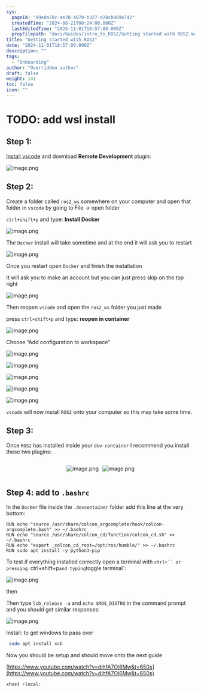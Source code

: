 ```yaml
---
sys:
  pageId: "89e0a78c-4e2b-4070-b327-d28cb0694742"
  createdTime: "2024-08-21T00:24:00.000Z"
  lastEditedTime: "2024-11-01T18:57:00.000Z"
  propFilepath: "docs/Guides/intro_to_ROS2/Getting started with ROS2.md"
title: "Getting started with ROS2"
date: "2024-11-01T18:57:00.000Z"
description: ""
tags:
  - "Onboarding"
author: "Overridden author"
draft: false
weight: 141
toc: false
icon: ""
---
```


# TODO: add wsl install

## Step 1:

[Install vscode](https://code.visualstudio.com/download) and download **Remote Development** plugin:

![image.png](https://prod-files-secure.s3.us-west-2.amazonaws.com/d518164a-d88e-44d1-a4ee-3adb3bd8bce0/efb52993-1881-4a40-b95e-6f020334f022/image.png?X-Amz-Algorithm=AWS4-HMAC-SHA256&X-Amz-Content-Sha256=UNSIGNED-PAYLOAD&X-Amz-Credential=ASIAZI2LB466USHETNVZ%2F20250227%2Fus-west-2%2Fs3%2Faws4_request&X-Amz-Date=20250227T070816Z&X-Amz-Expires=3600&X-Amz-Security-Token=IQoJb3JpZ2luX2VjEDcaCXVzLXdlc3QtMiJGMEQCID7NiK4uEn%2FubdzL2IftuuTemck5rYauL5ja1yh43Xa%2FAiB%2BddD8MRsMNmBxdRs2i2IMegcgfsEUQLvWjDSV8F2YtCr%2FAwhwEAAaDDYzNzQyMzE4MzgwNSIMQ2XQdFYZz2qggQICKtwDlqSVL2dCEAdeAlUDV%2FVVld1p8Igdbff5Z7FigaPc%2F1kJIsU3k8qhiSn62tAGiB9M8cG8ydwxInwInsSQTaMHjl90va9wOuYsr6gIVPUeevFEkpffzd8VeHFhu8c1qvWzDainhVVvhVJD3A%2BVlnDqy5B5VTX4KfLJSxV9RLTNRQ34qMQ8c5UA4fl%2FhWvVhjI5p91ui0ZjLxRb%2F9OmTOgCxZpdUEkA9FPLuhgcYHD1SMrXMs7XbvXTioWHIzkSVisHdQlbnbA2vlSQcGRfZO0usJqWJrjRcnsOijMbUI1HdB0v6Sgr%2By4JQutlDobXpNPdjcyjExiv33%2B8S3MYwkJFKF8dcuEnLNDSXKqnMmDZEK7DyYHkoAEyidBhoipBgC%2BUAcInF7LXmjtmxccBQ1xAdQy%2BvU5A%2BZZIB6WZCS%2BNEDaMwjCLkfivnf%2BYFRcGmPiB27mqupRzpc%2F%2FDu1LRE31x%2BrbfoDElBNCw3LoSSWQOo0%2F9tLXVGe%2BImyVlKNs7PG3VSXoful08U8X6Jd4x0d9StnKMY2SeK%2FUFKwAVui%2BhAlosRHJV6L9N%2FWijGGyFm22a2Zp%2F8kJDtf1xG%2FVcqXox5ACBvdZIdyMwGf53qrtgKftAFFQkCr6SAauTWYwuIuAvgY6pgGN5LU3XUIxiyw2jErDmxbfy53SiExL99x0F0NwUunzQTMejkQiN6Og35316tm0vBzTgvfXpd5jN07iOHDuGIwp0DBmq0TFPy3exme079DVn%2BrNKqld7nzW2D6CsaqaEGRw6M38t1BOXYl3EgGJraUsTwMS7%2BWpqvAEFn66qffnWifUnfzFSvX3qbmgYTyPSGFDSark6t2ql9FDewODCaUwNJa7bKOG&X-Amz-Signature=68d1e6380d3ec91d6001c8a72232501d43a9853dc2d27c0f3ce7bce869abf14d&X-Amz-SignedHeaders=host&x-id=GetObject)

## Step 2:

Create a folder called `ros2_ws` somewhere on your computer and open that folder in `vscode` by going to File → open folder 

`ctrl+shift+p` and type: **Install Docker**

![image.png](https://prod-files-secure.s3.us-west-2.amazonaws.com/d518164a-d88e-44d1-a4ee-3adb3bd8bce0/2269dc0e-1cd5-47ff-bceb-c04ad9b2eab0/image.png?X-Amz-Algorithm=AWS4-HMAC-SHA256&X-Amz-Content-Sha256=UNSIGNED-PAYLOAD&X-Amz-Credential=ASIAZI2LB466USHETNVZ%2F20250227%2Fus-west-2%2Fs3%2Faws4_request&X-Amz-Date=20250227T070816Z&X-Amz-Expires=3600&X-Amz-Security-Token=IQoJb3JpZ2luX2VjEDcaCXVzLXdlc3QtMiJGMEQCID7NiK4uEn%2FubdzL2IftuuTemck5rYauL5ja1yh43Xa%2FAiB%2BddD8MRsMNmBxdRs2i2IMegcgfsEUQLvWjDSV8F2YtCr%2FAwhwEAAaDDYzNzQyMzE4MzgwNSIMQ2XQdFYZz2qggQICKtwDlqSVL2dCEAdeAlUDV%2FVVld1p8Igdbff5Z7FigaPc%2F1kJIsU3k8qhiSn62tAGiB9M8cG8ydwxInwInsSQTaMHjl90va9wOuYsr6gIVPUeevFEkpffzd8VeHFhu8c1qvWzDainhVVvhVJD3A%2BVlnDqy5B5VTX4KfLJSxV9RLTNRQ34qMQ8c5UA4fl%2FhWvVhjI5p91ui0ZjLxRb%2F9OmTOgCxZpdUEkA9FPLuhgcYHD1SMrXMs7XbvXTioWHIzkSVisHdQlbnbA2vlSQcGRfZO0usJqWJrjRcnsOijMbUI1HdB0v6Sgr%2By4JQutlDobXpNPdjcyjExiv33%2B8S3MYwkJFKF8dcuEnLNDSXKqnMmDZEK7DyYHkoAEyidBhoipBgC%2BUAcInF7LXmjtmxccBQ1xAdQy%2BvU5A%2BZZIB6WZCS%2BNEDaMwjCLkfivnf%2BYFRcGmPiB27mqupRzpc%2F%2FDu1LRE31x%2BrbfoDElBNCw3LoSSWQOo0%2F9tLXVGe%2BImyVlKNs7PG3VSXoful08U8X6Jd4x0d9StnKMY2SeK%2FUFKwAVui%2BhAlosRHJV6L9N%2FWijGGyFm22a2Zp%2F8kJDtf1xG%2FVcqXox5ACBvdZIdyMwGf53qrtgKftAFFQkCr6SAauTWYwuIuAvgY6pgGN5LU3XUIxiyw2jErDmxbfy53SiExL99x0F0NwUunzQTMejkQiN6Og35316tm0vBzTgvfXpd5jN07iOHDuGIwp0DBmq0TFPy3exme079DVn%2BrNKqld7nzW2D6CsaqaEGRw6M38t1BOXYl3EgGJraUsTwMS7%2BWpqvAEFn66qffnWifUnfzFSvX3qbmgYTyPSGFDSark6t2ql9FDewODCaUwNJa7bKOG&X-Amz-Signature=609b551b17f795bce8bc11d4390b0e13579ef72b387d4b1d3cf2979611ceb4c4&X-Amz-SignedHeaders=host&x-id=GetObject)

The `Docker` install will take sometime and at the end it will ask you to restart

![image.png](https://prod-files-secure.s3.us-west-2.amazonaws.com/d518164a-d88e-44d1-a4ee-3adb3bd8bce0/ed233f78-be33-4b1f-b89c-9c346c0e961e/image.png?X-Amz-Algorithm=AWS4-HMAC-SHA256&X-Amz-Content-Sha256=UNSIGNED-PAYLOAD&X-Amz-Credential=ASIAZI2LB466USHETNVZ%2F20250227%2Fus-west-2%2Fs3%2Faws4_request&X-Amz-Date=20250227T070816Z&X-Amz-Expires=3600&X-Amz-Security-Token=IQoJb3JpZ2luX2VjEDcaCXVzLXdlc3QtMiJGMEQCID7NiK4uEn%2FubdzL2IftuuTemck5rYauL5ja1yh43Xa%2FAiB%2BddD8MRsMNmBxdRs2i2IMegcgfsEUQLvWjDSV8F2YtCr%2FAwhwEAAaDDYzNzQyMzE4MzgwNSIMQ2XQdFYZz2qggQICKtwDlqSVL2dCEAdeAlUDV%2FVVld1p8Igdbff5Z7FigaPc%2F1kJIsU3k8qhiSn62tAGiB9M8cG8ydwxInwInsSQTaMHjl90va9wOuYsr6gIVPUeevFEkpffzd8VeHFhu8c1qvWzDainhVVvhVJD3A%2BVlnDqy5B5VTX4KfLJSxV9RLTNRQ34qMQ8c5UA4fl%2FhWvVhjI5p91ui0ZjLxRb%2F9OmTOgCxZpdUEkA9FPLuhgcYHD1SMrXMs7XbvXTioWHIzkSVisHdQlbnbA2vlSQcGRfZO0usJqWJrjRcnsOijMbUI1HdB0v6Sgr%2By4JQutlDobXpNPdjcyjExiv33%2B8S3MYwkJFKF8dcuEnLNDSXKqnMmDZEK7DyYHkoAEyidBhoipBgC%2BUAcInF7LXmjtmxccBQ1xAdQy%2BvU5A%2BZZIB6WZCS%2BNEDaMwjCLkfivnf%2BYFRcGmPiB27mqupRzpc%2F%2FDu1LRE31x%2BrbfoDElBNCw3LoSSWQOo0%2F9tLXVGe%2BImyVlKNs7PG3VSXoful08U8X6Jd4x0d9StnKMY2SeK%2FUFKwAVui%2BhAlosRHJV6L9N%2FWijGGyFm22a2Zp%2F8kJDtf1xG%2FVcqXox5ACBvdZIdyMwGf53qrtgKftAFFQkCr6SAauTWYwuIuAvgY6pgGN5LU3XUIxiyw2jErDmxbfy53SiExL99x0F0NwUunzQTMejkQiN6Og35316tm0vBzTgvfXpd5jN07iOHDuGIwp0DBmq0TFPy3exme079DVn%2BrNKqld7nzW2D6CsaqaEGRw6M38t1BOXYl3EgGJraUsTwMS7%2BWpqvAEFn66qffnWifUnfzFSvX3qbmgYTyPSGFDSark6t2ql9FDewODCaUwNJa7bKOG&X-Amz-Signature=975cab9e582f905f83fa3b189110e512af8076e5921d0c8f011bb5b19087f0a7&X-Amz-SignedHeaders=host&x-id=GetObject)

Once you restart open `Docker` and finish the installation

It will ask you to make an account but you can just press skip on the top right

![image.png](https://prod-files-secure.s3.us-west-2.amazonaws.com/d518164a-d88e-44d1-a4ee-3adb3bd8bce0/21010ad9-1659-4fd9-9f59-9932a09b2a3d/image.png?X-Amz-Algorithm=AWS4-HMAC-SHA256&X-Amz-Content-Sha256=UNSIGNED-PAYLOAD&X-Amz-Credential=ASIAZI2LB466USHETNVZ%2F20250227%2Fus-west-2%2Fs3%2Faws4_request&X-Amz-Date=20250227T070816Z&X-Amz-Expires=3600&X-Amz-Security-Token=IQoJb3JpZ2luX2VjEDcaCXVzLXdlc3QtMiJGMEQCID7NiK4uEn%2FubdzL2IftuuTemck5rYauL5ja1yh43Xa%2FAiB%2BddD8MRsMNmBxdRs2i2IMegcgfsEUQLvWjDSV8F2YtCr%2FAwhwEAAaDDYzNzQyMzE4MzgwNSIMQ2XQdFYZz2qggQICKtwDlqSVL2dCEAdeAlUDV%2FVVld1p8Igdbff5Z7FigaPc%2F1kJIsU3k8qhiSn62tAGiB9M8cG8ydwxInwInsSQTaMHjl90va9wOuYsr6gIVPUeevFEkpffzd8VeHFhu8c1qvWzDainhVVvhVJD3A%2BVlnDqy5B5VTX4KfLJSxV9RLTNRQ34qMQ8c5UA4fl%2FhWvVhjI5p91ui0ZjLxRb%2F9OmTOgCxZpdUEkA9FPLuhgcYHD1SMrXMs7XbvXTioWHIzkSVisHdQlbnbA2vlSQcGRfZO0usJqWJrjRcnsOijMbUI1HdB0v6Sgr%2By4JQutlDobXpNPdjcyjExiv33%2B8S3MYwkJFKF8dcuEnLNDSXKqnMmDZEK7DyYHkoAEyidBhoipBgC%2BUAcInF7LXmjtmxccBQ1xAdQy%2BvU5A%2BZZIB6WZCS%2BNEDaMwjCLkfivnf%2BYFRcGmPiB27mqupRzpc%2F%2FDu1LRE31x%2BrbfoDElBNCw3LoSSWQOo0%2F9tLXVGe%2BImyVlKNs7PG3VSXoful08U8X6Jd4x0d9StnKMY2SeK%2FUFKwAVui%2BhAlosRHJV6L9N%2FWijGGyFm22a2Zp%2F8kJDtf1xG%2FVcqXox5ACBvdZIdyMwGf53qrtgKftAFFQkCr6SAauTWYwuIuAvgY6pgGN5LU3XUIxiyw2jErDmxbfy53SiExL99x0F0NwUunzQTMejkQiN6Og35316tm0vBzTgvfXpd5jN07iOHDuGIwp0DBmq0TFPy3exme079DVn%2BrNKqld7nzW2D6CsaqaEGRw6M38t1BOXYl3EgGJraUsTwMS7%2BWpqvAEFn66qffnWifUnfzFSvX3qbmgYTyPSGFDSark6t2ql9FDewODCaUwNJa7bKOG&X-Amz-Signature=409c451bb9b9ec849d4fed9981e4a0ad095db496f92dc32825e8a422435cfd88&X-Amz-SignedHeaders=host&x-id=GetObject)

Then reopen `vscode` and open the `ros2_ws` folder you just made

press `ctrl+shift+p` and type: **reopen in container**

![image.png](https://prod-files-secure.s3.us-west-2.amazonaws.com/d518164a-d88e-44d1-a4ee-3adb3bd8bce0/4e93b8c2-41ad-488c-8095-c74205196118/image.png?X-Amz-Algorithm=AWS4-HMAC-SHA256&X-Amz-Content-Sha256=UNSIGNED-PAYLOAD&X-Amz-Credential=ASIAZI2LB466USHETNVZ%2F20250227%2Fus-west-2%2Fs3%2Faws4_request&X-Amz-Date=20250227T070816Z&X-Amz-Expires=3600&X-Amz-Security-Token=IQoJb3JpZ2luX2VjEDcaCXVzLXdlc3QtMiJGMEQCID7NiK4uEn%2FubdzL2IftuuTemck5rYauL5ja1yh43Xa%2FAiB%2BddD8MRsMNmBxdRs2i2IMegcgfsEUQLvWjDSV8F2YtCr%2FAwhwEAAaDDYzNzQyMzE4MzgwNSIMQ2XQdFYZz2qggQICKtwDlqSVL2dCEAdeAlUDV%2FVVld1p8Igdbff5Z7FigaPc%2F1kJIsU3k8qhiSn62tAGiB9M8cG8ydwxInwInsSQTaMHjl90va9wOuYsr6gIVPUeevFEkpffzd8VeHFhu8c1qvWzDainhVVvhVJD3A%2BVlnDqy5B5VTX4KfLJSxV9RLTNRQ34qMQ8c5UA4fl%2FhWvVhjI5p91ui0ZjLxRb%2F9OmTOgCxZpdUEkA9FPLuhgcYHD1SMrXMs7XbvXTioWHIzkSVisHdQlbnbA2vlSQcGRfZO0usJqWJrjRcnsOijMbUI1HdB0v6Sgr%2By4JQutlDobXpNPdjcyjExiv33%2B8S3MYwkJFKF8dcuEnLNDSXKqnMmDZEK7DyYHkoAEyidBhoipBgC%2BUAcInF7LXmjtmxccBQ1xAdQy%2BvU5A%2BZZIB6WZCS%2BNEDaMwjCLkfivnf%2BYFRcGmPiB27mqupRzpc%2F%2FDu1LRE31x%2BrbfoDElBNCw3LoSSWQOo0%2F9tLXVGe%2BImyVlKNs7PG3VSXoful08U8X6Jd4x0d9StnKMY2SeK%2FUFKwAVui%2BhAlosRHJV6L9N%2FWijGGyFm22a2Zp%2F8kJDtf1xG%2FVcqXox5ACBvdZIdyMwGf53qrtgKftAFFQkCr6SAauTWYwuIuAvgY6pgGN5LU3XUIxiyw2jErDmxbfy53SiExL99x0F0NwUunzQTMejkQiN6Og35316tm0vBzTgvfXpd5jN07iOHDuGIwp0DBmq0TFPy3exme079DVn%2BrNKqld7nzW2D6CsaqaEGRw6M38t1BOXYl3EgGJraUsTwMS7%2BWpqvAEFn66qffnWifUnfzFSvX3qbmgYTyPSGFDSark6t2ql9FDewODCaUwNJa7bKOG&X-Amz-Signature=c20bb8b795dab59446d7d007a6d15e055e756ef0ee7c16d3e8f0c4bb76568d43&X-Amz-SignedHeaders=host&x-id=GetObject)

Choose “Add configuration to workspace”

![image.png](https://prod-files-secure.s3.us-west-2.amazonaws.com/d518164a-d88e-44d1-a4ee-3adb3bd8bce0/9560b282-5060-4989-ba37-97e7b2c22476/image.png?X-Amz-Algorithm=AWS4-HMAC-SHA256&X-Amz-Content-Sha256=UNSIGNED-PAYLOAD&X-Amz-Credential=ASIAZI2LB466USHETNVZ%2F20250227%2Fus-west-2%2Fs3%2Faws4_request&X-Amz-Date=20250227T070816Z&X-Amz-Expires=3600&X-Amz-Security-Token=IQoJb3JpZ2luX2VjEDcaCXVzLXdlc3QtMiJGMEQCID7NiK4uEn%2FubdzL2IftuuTemck5rYauL5ja1yh43Xa%2FAiB%2BddD8MRsMNmBxdRs2i2IMegcgfsEUQLvWjDSV8F2YtCr%2FAwhwEAAaDDYzNzQyMzE4MzgwNSIMQ2XQdFYZz2qggQICKtwDlqSVL2dCEAdeAlUDV%2FVVld1p8Igdbff5Z7FigaPc%2F1kJIsU3k8qhiSn62tAGiB9M8cG8ydwxInwInsSQTaMHjl90va9wOuYsr6gIVPUeevFEkpffzd8VeHFhu8c1qvWzDainhVVvhVJD3A%2BVlnDqy5B5VTX4KfLJSxV9RLTNRQ34qMQ8c5UA4fl%2FhWvVhjI5p91ui0ZjLxRb%2F9OmTOgCxZpdUEkA9FPLuhgcYHD1SMrXMs7XbvXTioWHIzkSVisHdQlbnbA2vlSQcGRfZO0usJqWJrjRcnsOijMbUI1HdB0v6Sgr%2By4JQutlDobXpNPdjcyjExiv33%2B8S3MYwkJFKF8dcuEnLNDSXKqnMmDZEK7DyYHkoAEyidBhoipBgC%2BUAcInF7LXmjtmxccBQ1xAdQy%2BvU5A%2BZZIB6WZCS%2BNEDaMwjCLkfivnf%2BYFRcGmPiB27mqupRzpc%2F%2FDu1LRE31x%2BrbfoDElBNCw3LoSSWQOo0%2F9tLXVGe%2BImyVlKNs7PG3VSXoful08U8X6Jd4x0d9StnKMY2SeK%2FUFKwAVui%2BhAlosRHJV6L9N%2FWijGGyFm22a2Zp%2F8kJDtf1xG%2FVcqXox5ACBvdZIdyMwGf53qrtgKftAFFQkCr6SAauTWYwuIuAvgY6pgGN5LU3XUIxiyw2jErDmxbfy53SiExL99x0F0NwUunzQTMejkQiN6Og35316tm0vBzTgvfXpd5jN07iOHDuGIwp0DBmq0TFPy3exme079DVn%2BrNKqld7nzW2D6CsaqaEGRw6M38t1BOXYl3EgGJraUsTwMS7%2BWpqvAEFn66qffnWifUnfzFSvX3qbmgYTyPSGFDSark6t2ql9FDewODCaUwNJa7bKOG&X-Amz-Signature=ae34b5e1b466886df94f32e3bc6afdb8f8d2a15c0958a7fbbcd2b8701204c156&X-Amz-SignedHeaders=host&x-id=GetObject)

![image.png](https://prod-files-secure.s3.us-west-2.amazonaws.com/d518164a-d88e-44d1-a4ee-3adb3bd8bce0/2ee63f81-886b-48e8-a553-dc6e5eac99e4/image.png?X-Amz-Algorithm=AWS4-HMAC-SHA256&X-Amz-Content-Sha256=UNSIGNED-PAYLOAD&X-Amz-Credential=ASIAZI2LB466USHETNVZ%2F20250227%2Fus-west-2%2Fs3%2Faws4_request&X-Amz-Date=20250227T070816Z&X-Amz-Expires=3600&X-Amz-Security-Token=IQoJb3JpZ2luX2VjEDcaCXVzLXdlc3QtMiJGMEQCID7NiK4uEn%2FubdzL2IftuuTemck5rYauL5ja1yh43Xa%2FAiB%2BddD8MRsMNmBxdRs2i2IMegcgfsEUQLvWjDSV8F2YtCr%2FAwhwEAAaDDYzNzQyMzE4MzgwNSIMQ2XQdFYZz2qggQICKtwDlqSVL2dCEAdeAlUDV%2FVVld1p8Igdbff5Z7FigaPc%2F1kJIsU3k8qhiSn62tAGiB9M8cG8ydwxInwInsSQTaMHjl90va9wOuYsr6gIVPUeevFEkpffzd8VeHFhu8c1qvWzDainhVVvhVJD3A%2BVlnDqy5B5VTX4KfLJSxV9RLTNRQ34qMQ8c5UA4fl%2FhWvVhjI5p91ui0ZjLxRb%2F9OmTOgCxZpdUEkA9FPLuhgcYHD1SMrXMs7XbvXTioWHIzkSVisHdQlbnbA2vlSQcGRfZO0usJqWJrjRcnsOijMbUI1HdB0v6Sgr%2By4JQutlDobXpNPdjcyjExiv33%2B8S3MYwkJFKF8dcuEnLNDSXKqnMmDZEK7DyYHkoAEyidBhoipBgC%2BUAcInF7LXmjtmxccBQ1xAdQy%2BvU5A%2BZZIB6WZCS%2BNEDaMwjCLkfivnf%2BYFRcGmPiB27mqupRzpc%2F%2FDu1LRE31x%2BrbfoDElBNCw3LoSSWQOo0%2F9tLXVGe%2BImyVlKNs7PG3VSXoful08U8X6Jd4x0d9StnKMY2SeK%2FUFKwAVui%2BhAlosRHJV6L9N%2FWijGGyFm22a2Zp%2F8kJDtf1xG%2FVcqXox5ACBvdZIdyMwGf53qrtgKftAFFQkCr6SAauTWYwuIuAvgY6pgGN5LU3XUIxiyw2jErDmxbfy53SiExL99x0F0NwUunzQTMejkQiN6Og35316tm0vBzTgvfXpd5jN07iOHDuGIwp0DBmq0TFPy3exme079DVn%2BrNKqld7nzW2D6CsaqaEGRw6M38t1BOXYl3EgGJraUsTwMS7%2BWpqvAEFn66qffnWifUnfzFSvX3qbmgYTyPSGFDSark6t2ql9FDewODCaUwNJa7bKOG&X-Amz-Signature=fb930e2ac38b21793b026b3d14432a9411d071b7c5f765ab20ca87c767ade678&X-Amz-SignedHeaders=host&x-id=GetObject)

![image.png](https://prod-files-secure.s3.us-west-2.amazonaws.com/d518164a-d88e-44d1-a4ee-3adb3bd8bce0/ae1580b2-b048-407e-aed9-b584224a7a04/image.png?X-Amz-Algorithm=AWS4-HMAC-SHA256&X-Amz-Content-Sha256=UNSIGNED-PAYLOAD&X-Amz-Credential=ASIAZI2LB466USHETNVZ%2F20250227%2Fus-west-2%2Fs3%2Faws4_request&X-Amz-Date=20250227T070816Z&X-Amz-Expires=3600&X-Amz-Security-Token=IQoJb3JpZ2luX2VjEDcaCXVzLXdlc3QtMiJGMEQCID7NiK4uEn%2FubdzL2IftuuTemck5rYauL5ja1yh43Xa%2FAiB%2BddD8MRsMNmBxdRs2i2IMegcgfsEUQLvWjDSV8F2YtCr%2FAwhwEAAaDDYzNzQyMzE4MzgwNSIMQ2XQdFYZz2qggQICKtwDlqSVL2dCEAdeAlUDV%2FVVld1p8Igdbff5Z7FigaPc%2F1kJIsU3k8qhiSn62tAGiB9M8cG8ydwxInwInsSQTaMHjl90va9wOuYsr6gIVPUeevFEkpffzd8VeHFhu8c1qvWzDainhVVvhVJD3A%2BVlnDqy5B5VTX4KfLJSxV9RLTNRQ34qMQ8c5UA4fl%2FhWvVhjI5p91ui0ZjLxRb%2F9OmTOgCxZpdUEkA9FPLuhgcYHD1SMrXMs7XbvXTioWHIzkSVisHdQlbnbA2vlSQcGRfZO0usJqWJrjRcnsOijMbUI1HdB0v6Sgr%2By4JQutlDobXpNPdjcyjExiv33%2B8S3MYwkJFKF8dcuEnLNDSXKqnMmDZEK7DyYHkoAEyidBhoipBgC%2BUAcInF7LXmjtmxccBQ1xAdQy%2BvU5A%2BZZIB6WZCS%2BNEDaMwjCLkfivnf%2BYFRcGmPiB27mqupRzpc%2F%2FDu1LRE31x%2BrbfoDElBNCw3LoSSWQOo0%2F9tLXVGe%2BImyVlKNs7PG3VSXoful08U8X6Jd4x0d9StnKMY2SeK%2FUFKwAVui%2BhAlosRHJV6L9N%2FWijGGyFm22a2Zp%2F8kJDtf1xG%2FVcqXox5ACBvdZIdyMwGf53qrtgKftAFFQkCr6SAauTWYwuIuAvgY6pgGN5LU3XUIxiyw2jErDmxbfy53SiExL99x0F0NwUunzQTMejkQiN6Og35316tm0vBzTgvfXpd5jN07iOHDuGIwp0DBmq0TFPy3exme079DVn%2BrNKqld7nzW2D6CsaqaEGRw6M38t1BOXYl3EgGJraUsTwMS7%2BWpqvAEFn66qffnWifUnfzFSvX3qbmgYTyPSGFDSark6t2ql9FDewODCaUwNJa7bKOG&X-Amz-Signature=a275acaf439a1a02b8257d1d1841af3216bf6f529d327ba140b3d46e0eb2445d&X-Amz-SignedHeaders=host&x-id=GetObject)

![image.png](https://prod-files-secure.s3.us-west-2.amazonaws.com/d518164a-d88e-44d1-a4ee-3adb3bd8bce0/53255b28-f75e-430f-b9e3-c0ac8577e42b/image.png?X-Amz-Algorithm=AWS4-HMAC-SHA256&X-Amz-Content-Sha256=UNSIGNED-PAYLOAD&X-Amz-Credential=ASIAZI2LB466USHETNVZ%2F20250227%2Fus-west-2%2Fs3%2Faws4_request&X-Amz-Date=20250227T070816Z&X-Amz-Expires=3600&X-Amz-Security-Token=IQoJb3JpZ2luX2VjEDcaCXVzLXdlc3QtMiJGMEQCID7NiK4uEn%2FubdzL2IftuuTemck5rYauL5ja1yh43Xa%2FAiB%2BddD8MRsMNmBxdRs2i2IMegcgfsEUQLvWjDSV8F2YtCr%2FAwhwEAAaDDYzNzQyMzE4MzgwNSIMQ2XQdFYZz2qggQICKtwDlqSVL2dCEAdeAlUDV%2FVVld1p8Igdbff5Z7FigaPc%2F1kJIsU3k8qhiSn62tAGiB9M8cG8ydwxInwInsSQTaMHjl90va9wOuYsr6gIVPUeevFEkpffzd8VeHFhu8c1qvWzDainhVVvhVJD3A%2BVlnDqy5B5VTX4KfLJSxV9RLTNRQ34qMQ8c5UA4fl%2FhWvVhjI5p91ui0ZjLxRb%2F9OmTOgCxZpdUEkA9FPLuhgcYHD1SMrXMs7XbvXTioWHIzkSVisHdQlbnbA2vlSQcGRfZO0usJqWJrjRcnsOijMbUI1HdB0v6Sgr%2By4JQutlDobXpNPdjcyjExiv33%2B8S3MYwkJFKF8dcuEnLNDSXKqnMmDZEK7DyYHkoAEyidBhoipBgC%2BUAcInF7LXmjtmxccBQ1xAdQy%2BvU5A%2BZZIB6WZCS%2BNEDaMwjCLkfivnf%2BYFRcGmPiB27mqupRzpc%2F%2FDu1LRE31x%2BrbfoDElBNCw3LoSSWQOo0%2F9tLXVGe%2BImyVlKNs7PG3VSXoful08U8X6Jd4x0d9StnKMY2SeK%2FUFKwAVui%2BhAlosRHJV6L9N%2FWijGGyFm22a2Zp%2F8kJDtf1xG%2FVcqXox5ACBvdZIdyMwGf53qrtgKftAFFQkCr6SAauTWYwuIuAvgY6pgGN5LU3XUIxiyw2jErDmxbfy53SiExL99x0F0NwUunzQTMejkQiN6Og35316tm0vBzTgvfXpd5jN07iOHDuGIwp0DBmq0TFPy3exme079DVn%2BrNKqld7nzW2D6CsaqaEGRw6M38t1BOXYl3EgGJraUsTwMS7%2BWpqvAEFn66qffnWifUnfzFSvX3qbmgYTyPSGFDSark6t2ql9FDewODCaUwNJa7bKOG&X-Amz-Signature=3002ada75f8f1cdf989902b6e0fcebbc3d2703bea044ae78a203db45f3eaffb0&X-Amz-SignedHeaders=host&x-id=GetObject)

![image.png](https://prod-files-secure.s3.us-west-2.amazonaws.com/d518164a-d88e-44d1-a4ee-3adb3bd8bce0/7c562767-5af9-4ffb-97d1-327bcdf4ee00/image.png?X-Amz-Algorithm=AWS4-HMAC-SHA256&X-Amz-Content-Sha256=UNSIGNED-PAYLOAD&X-Amz-Credential=ASIAZI2LB466USHETNVZ%2F20250227%2Fus-west-2%2Fs3%2Faws4_request&X-Amz-Date=20250227T070816Z&X-Amz-Expires=3600&X-Amz-Security-Token=IQoJb3JpZ2luX2VjEDcaCXVzLXdlc3QtMiJGMEQCID7NiK4uEn%2FubdzL2IftuuTemck5rYauL5ja1yh43Xa%2FAiB%2BddD8MRsMNmBxdRs2i2IMegcgfsEUQLvWjDSV8F2YtCr%2FAwhwEAAaDDYzNzQyMzE4MzgwNSIMQ2XQdFYZz2qggQICKtwDlqSVL2dCEAdeAlUDV%2FVVld1p8Igdbff5Z7FigaPc%2F1kJIsU3k8qhiSn62tAGiB9M8cG8ydwxInwInsSQTaMHjl90va9wOuYsr6gIVPUeevFEkpffzd8VeHFhu8c1qvWzDainhVVvhVJD3A%2BVlnDqy5B5VTX4KfLJSxV9RLTNRQ34qMQ8c5UA4fl%2FhWvVhjI5p91ui0ZjLxRb%2F9OmTOgCxZpdUEkA9FPLuhgcYHD1SMrXMs7XbvXTioWHIzkSVisHdQlbnbA2vlSQcGRfZO0usJqWJrjRcnsOijMbUI1HdB0v6Sgr%2By4JQutlDobXpNPdjcyjExiv33%2B8S3MYwkJFKF8dcuEnLNDSXKqnMmDZEK7DyYHkoAEyidBhoipBgC%2BUAcInF7LXmjtmxccBQ1xAdQy%2BvU5A%2BZZIB6WZCS%2BNEDaMwjCLkfivnf%2BYFRcGmPiB27mqupRzpc%2F%2FDu1LRE31x%2BrbfoDElBNCw3LoSSWQOo0%2F9tLXVGe%2BImyVlKNs7PG3VSXoful08U8X6Jd4x0d9StnKMY2SeK%2FUFKwAVui%2BhAlosRHJV6L9N%2FWijGGyFm22a2Zp%2F8kJDtf1xG%2FVcqXox5ACBvdZIdyMwGf53qrtgKftAFFQkCr6SAauTWYwuIuAvgY6pgGN5LU3XUIxiyw2jErDmxbfy53SiExL99x0F0NwUunzQTMejkQiN6Og35316tm0vBzTgvfXpd5jN07iOHDuGIwp0DBmq0TFPy3exme079DVn%2BrNKqld7nzW2D6CsaqaEGRw6M38t1BOXYl3EgGJraUsTwMS7%2BWpqvAEFn66qffnWifUnfzFSvX3qbmgYTyPSGFDSark6t2ql9FDewODCaUwNJa7bKOG&X-Amz-Signature=bd60377b87202d3958127ad70ce7b1993d6436644974b3f44ac0983edd2b4fcc&X-Amz-SignedHeaders=host&x-id=GetObject)

`vscode` will now install `ROS2` onto your computer so this may take some time.

## Step 3:

Once `ROS2` has installed inside your `dev-container` I recommend you install these two plugins:

<div style="display: flex;flex-direction: row; column-gap:10px; max-width: 630px;justify-content: center;">
<div>

![image.png](https://prod-files-secure.s3.us-west-2.amazonaws.com/d518164a-d88e-44d1-a4ee-3adb3bd8bce0/3fc3d550-5a54-4ba1-ba6b-faa01cdb7369/image.png?X-Amz-Algorithm=AWS4-HMAC-SHA256&X-Amz-Content-Sha256=UNSIGNED-PAYLOAD&X-Amz-Credential=ASIAZI2LB4665OE3G3BD%2F20250227%2Fus-west-2%2Fs3%2Faws4_request&X-Amz-Date=20250227T070821Z&X-Amz-Expires=3600&X-Amz-Security-Token=IQoJb3JpZ2luX2VjEDcaCXVzLXdlc3QtMiJGMEQCICzOgIRLXyj7FtNGFIhCueVgspLxDWV4BKLAt7D1OWufAiB35cFxCG88wrn9tJ%2B9tOrMr3%2B8hSFvd9T%2Bio0%2FIfFPvyr%2FAwhvEAAaDDYzNzQyMzE4MzgwNSIMdDdRgiskmQaf7d54KtwD5zVyiQlkUtxaA7u%2F9hyhha0V3XpWKZGDW5nnGAQHdT7921Yh0GH62y8zkAHOZRokWbUVimwuDaI4la0WtMlIdi%2Fxbyq9POjU99KR4NpQXka0Zgda7nmuqY%2BJQK3upNw4XU7pYPTMTawL5vNWsliwluMw5gG%2FDzHOyEZqjHSs1wKeIZjiuVzQnM6VJrf23bbYjSkvdLiEv7JGA8vCU1NonLHl01Kptz%2FolccAWdfMhGtXLs%2FagW%2Bv5%2FXqqYousPYBte70PSCUZnFJfrTeD8aAYMI5oHUYfdxFr3Q5Ntr7jRDX1KwER2yG%2BGZCkYCuDNu3tbNcN0X2rfR%2Fs4eMhXnJ0RDTqSLkk1FkeVAyD4QuAfVygJ14uk9WW25Gj%2F5brInSkdbxrHwu1EbnWRb%2BgG8lGYHlk6ReV1m1VQFe7Sv%2FI1YrV8lPWjXn7IIs%2Fk3Rwma3T7U6vZKMAZTrsvA4W70nS8ULXep7ic4ps86V%2FnFhiYD8hT0P5GjXrMxvT72OXQazEB6eL3axxmhc4%2BEuw8L8QPT6fkyk%2FmEnXJQKNEoB6c5teVWlXcbsvGwdTLYazkj7nboEn3BeMehKY%2FCPbnRTVxl3ABhdtDUOQuRUagFwjTKA0iOavdlb%2BN01RyIwzYuAvgY6pgEFfh%2FHrXqAzlyulMOmopvJnyFomQ0m2NwVh%2FCX%2BmhtDy6RieEqfUxCZxD72OAa2Sf3R2T3L%2Flm71XlbigGU0GXMGugyJfhYw7JfYQ3l6iJdHpH0%2FL%2BSimBIijVvGlVCci%2BK2MawpzUhBo1HKBPdrBJ0RA%2BmkiAixiJfPtidRxzCVkv0sa9fevkgUQD5UePwc4Kr47oIs6jEeSGQNhg9QSglg%2BFdjZf&X-Amz-Signature=3c7b0ca70eb2db491d1894b6ef1a698a5d730575d651b23b8938f8405ca78420&X-Amz-SignedHeaders=host&x-id=GetObject)

</div>
<div>

![image.png](https://prod-files-secure.s3.us-west-2.amazonaws.com/d518164a-d88e-44d1-a4ee-3adb3bd8bce0/d994cc66-13c2-4093-a5a3-f84cf4601a82/image.png?X-Amz-Algorithm=AWS4-HMAC-SHA256&X-Amz-Content-Sha256=UNSIGNED-PAYLOAD&X-Amz-Credential=ASIAZI2LB4662375UXQQ%2F20250227%2Fus-west-2%2Fs3%2Faws4_request&X-Amz-Date=20250227T070824Z&X-Amz-Expires=3600&X-Amz-Security-Token=IQoJb3JpZ2luX2VjEDcaCXVzLXdlc3QtMiJGMEQCIHdoJj5Bkyyq6%2BHMGOyVPpJclJy0XGGYPJjx2Qu1gsvSAiBDo0zONH3oW2cb58IASHHEycDCZIG4dfdSzpv1E0zGlir%2FAwhwEAAaDDYzNzQyMzE4MzgwNSIMBVAB%2BdMdbg%2FHCxhkKtwD6TnX%2BcLXr418n93zYlF%2B3eURCrMHqtsxmHNHIU4SJuHO%2FvCHV7cGiK9E%2FDv9FxMimFGYM4GckYHw%2BNcadA0CM0UvW9U7EmNotE%2FhvpuQJpedywLxS9rWqrDhkis9pOibA1SH1AwAak9CxgZMC6LnlHcSicjkKvVv4DuyQ%2FuU3W59pbyYK8K3Y7gEMXhJDTkMd7ySBZ0Iqx1meXPDUvwgmeEsyEYjS2bZas2lRaxkTKGm22gocqz%2FGYq9OW159D%2BPfLdNBuS5BEUPVfyFCSnbkSib5zFfUJSSxD5AeG8gR9D1DIPfk7WwIRwiKMM%2BV43o9q8iLfEDqkU%2FgXQOukwGRNWrFYXkZVDBivZfF7h8RfvDXKVZTMd00iPRIH2H5lFChP2uZIbxN%2FdM3eWgGeYFO%2FRt6SG9K8dkxPfS%2FmTXVpdvPxhM1%2F5ZkEhymgGVoxbNxN4LOsGQoTRazsDkoZp6avyNgTDl9TNNEUACb9RPvl0IzdNY9MCJHssu%2F9d7wkZjE7URnt9SqkErCU%2BfsOEtnT0w25jj21QjRPk6puo9MyCf4ofaAIgZiDJih%2F9U8lz%2F90lWXwjU2BEcd%2BWw7xKXEWEVoYT5G9OC50GDL794Zlgsqe83PNoUs0skiAwwg4yAvgY6pgH6nhIdwREfhmTvI9n%2Bts%2BVgbc%2B4slf2t9bJw8lyfrHAvhhi1UTjDsNBCDrKQtrqAsfv2NE47As0ebmCnyqmaKZ4GS73SF4r7S7ya%2FRA0fo%2FNQ0qeD28a3zcigd2ZcgbBL4CuJr20S7%2BJXbHsEJ5%2Fso8Ez7DCeKIKxy4ek5HxknCNaJpXZTMqahGIo4yGIdzmv%2BX3txlOOuXlQn9S%2FpVqp7bHGt%2BRPz&X-Amz-Signature=cae0cb28bf9e4bccf9c715263d939a08318203526254c62f0855703642aa404d&X-Amz-SignedHeaders=host&x-id=GetObject)

</div>
</div>

## Step 4: add to `.bashrc`

In the `Docker` file inside the `.devcontainer` folder add this line at the very bottom: 

```docker
RUN echo "source /usr/share/colcon_argcomplete/hook/colcon-argcomplete.bash" >> ~/.bashrc
RUN echo "source /usr/share/colcon_cd/function/colcon_cd.sh" >> ~/.bashrc
RUN echo "export _colcon_cd_root=/opt/ros/humble/" >> ~/.bashrc
RUN sudo apt install -y python3-pip 
```

To test if everything installed correctly open a terminal with `ctrl+`` or pressing `ctrl+shift+p` and typing `toggle terminal`:

![image.png](https://prod-files-secure.s3.us-west-2.amazonaws.com/d518164a-d88e-44d1-a4ee-3adb3bd8bce0/6a4943d8-b04e-4c02-9a58-775f3384d1a5/image.png?X-Amz-Algorithm=AWS4-HMAC-SHA256&X-Amz-Content-Sha256=UNSIGNED-PAYLOAD&X-Amz-Credential=ASIAZI2LB466USHETNVZ%2F20250227%2Fus-west-2%2Fs3%2Faws4_request&X-Amz-Date=20250227T070816Z&X-Amz-Expires=3600&X-Amz-Security-Token=IQoJb3JpZ2luX2VjEDcaCXVzLXdlc3QtMiJGMEQCID7NiK4uEn%2FubdzL2IftuuTemck5rYauL5ja1yh43Xa%2FAiB%2BddD8MRsMNmBxdRs2i2IMegcgfsEUQLvWjDSV8F2YtCr%2FAwhwEAAaDDYzNzQyMzE4MzgwNSIMQ2XQdFYZz2qggQICKtwDlqSVL2dCEAdeAlUDV%2FVVld1p8Igdbff5Z7FigaPc%2F1kJIsU3k8qhiSn62tAGiB9M8cG8ydwxInwInsSQTaMHjl90va9wOuYsr6gIVPUeevFEkpffzd8VeHFhu8c1qvWzDainhVVvhVJD3A%2BVlnDqy5B5VTX4KfLJSxV9RLTNRQ34qMQ8c5UA4fl%2FhWvVhjI5p91ui0ZjLxRb%2F9OmTOgCxZpdUEkA9FPLuhgcYHD1SMrXMs7XbvXTioWHIzkSVisHdQlbnbA2vlSQcGRfZO0usJqWJrjRcnsOijMbUI1HdB0v6Sgr%2By4JQutlDobXpNPdjcyjExiv33%2B8S3MYwkJFKF8dcuEnLNDSXKqnMmDZEK7DyYHkoAEyidBhoipBgC%2BUAcInF7LXmjtmxccBQ1xAdQy%2BvU5A%2BZZIB6WZCS%2BNEDaMwjCLkfivnf%2BYFRcGmPiB27mqupRzpc%2F%2FDu1LRE31x%2BrbfoDElBNCw3LoSSWQOo0%2F9tLXVGe%2BImyVlKNs7PG3VSXoful08U8X6Jd4x0d9StnKMY2SeK%2FUFKwAVui%2BhAlosRHJV6L9N%2FWijGGyFm22a2Zp%2F8kJDtf1xG%2FVcqXox5ACBvdZIdyMwGf53qrtgKftAFFQkCr6SAauTWYwuIuAvgY6pgGN5LU3XUIxiyw2jErDmxbfy53SiExL99x0F0NwUunzQTMejkQiN6Og35316tm0vBzTgvfXpd5jN07iOHDuGIwp0DBmq0TFPy3exme079DVn%2BrNKqld7nzW2D6CsaqaEGRw6M38t1BOXYl3EgGJraUsTwMS7%2BWpqvAEFn66qffnWifUnfzFSvX3qbmgYTyPSGFDSark6t2ql9FDewODCaUwNJa7bKOG&X-Amz-Signature=104a29dea227f859fb97f7cecafbce824b4687870d83688fd4c5940d30bbe636&X-Amz-SignedHeaders=host&x-id=GetObject)

then 

Then type `lsb_release -a` and `echo $ROS_DISTRO` in the command prompt and you should get similar responses:

![image.png](https://prod-files-secure.s3.us-west-2.amazonaws.com/d518164a-d88e-44d1-a4ee-3adb3bd8bce0/3e635dec-a805-4e85-8b9e-d000e5b71a4e/image.png?X-Amz-Algorithm=AWS4-HMAC-SHA256&X-Amz-Content-Sha256=UNSIGNED-PAYLOAD&X-Amz-Credential=ASIAZI2LB466USHETNVZ%2F20250227%2Fus-west-2%2Fs3%2Faws4_request&X-Amz-Date=20250227T070816Z&X-Amz-Expires=3600&X-Amz-Security-Token=IQoJb3JpZ2luX2VjEDcaCXVzLXdlc3QtMiJGMEQCID7NiK4uEn%2FubdzL2IftuuTemck5rYauL5ja1yh43Xa%2FAiB%2BddD8MRsMNmBxdRs2i2IMegcgfsEUQLvWjDSV8F2YtCr%2FAwhwEAAaDDYzNzQyMzE4MzgwNSIMQ2XQdFYZz2qggQICKtwDlqSVL2dCEAdeAlUDV%2FVVld1p8Igdbff5Z7FigaPc%2F1kJIsU3k8qhiSn62tAGiB9M8cG8ydwxInwInsSQTaMHjl90va9wOuYsr6gIVPUeevFEkpffzd8VeHFhu8c1qvWzDainhVVvhVJD3A%2BVlnDqy5B5VTX4KfLJSxV9RLTNRQ34qMQ8c5UA4fl%2FhWvVhjI5p91ui0ZjLxRb%2F9OmTOgCxZpdUEkA9FPLuhgcYHD1SMrXMs7XbvXTioWHIzkSVisHdQlbnbA2vlSQcGRfZO0usJqWJrjRcnsOijMbUI1HdB0v6Sgr%2By4JQutlDobXpNPdjcyjExiv33%2B8S3MYwkJFKF8dcuEnLNDSXKqnMmDZEK7DyYHkoAEyidBhoipBgC%2BUAcInF7LXmjtmxccBQ1xAdQy%2BvU5A%2BZZIB6WZCS%2BNEDaMwjCLkfivnf%2BYFRcGmPiB27mqupRzpc%2F%2FDu1LRE31x%2BrbfoDElBNCw3LoSSWQOo0%2F9tLXVGe%2BImyVlKNs7PG3VSXoful08U8X6Jd4x0d9StnKMY2SeK%2FUFKwAVui%2BhAlosRHJV6L9N%2FWijGGyFm22a2Zp%2F8kJDtf1xG%2FVcqXox5ACBvdZIdyMwGf53qrtgKftAFFQkCr6SAauTWYwuIuAvgY6pgGN5LU3XUIxiyw2jErDmxbfy53SiExL99x0F0NwUunzQTMejkQiN6Og35316tm0vBzTgvfXpd5jN07iOHDuGIwp0DBmq0TFPy3exme079DVn%2BrNKqld7nzW2D6CsaqaEGRw6M38t1BOXYl3EgGJraUsTwMS7%2BWpqvAEFn66qffnWifUnfzFSvX3qbmgYTyPSGFDSark6t2ql9FDewODCaUwNJa7bKOG&X-Amz-Signature=82a2fb9dc18284fe7e98086ad0623c47ace7515a1d7653ea86540500dec824e4&X-Amz-SignedHeaders=host&x-id=GetObject)

Install:  to get windows to pass over

```bash
 sudo apt install xcb
```

Now you should be setup and should move onto the next guide 

[https://www.youtube.com/watch?v=dihfA7Ol6Mw&t=650s](https://www.youtube.com/watch?v=dihfA7Ol6Mw&t=650s)

```python
xhost +local:
```
